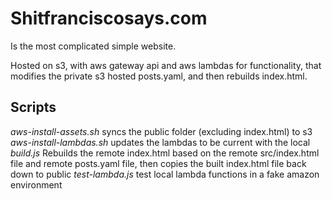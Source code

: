Shitfranciscosays.com
===

Is the most complicated simple website.

Hosted on s3, with aws gateway api and aws lambdas for functionality, that modifies the private s3 hosted posts.yaml, and then rebuilds index.html.

Scripts
---
*aws-install-assets.sh* syncs the public folder (excluding index.html) to s3
*aws-install-lambdas.sh* updates the lambdas to be current with the local
*build.js* Rebuilds the remote index.html based on the remote src/index.html file and remote posts.yaml file, then copies the built index.html file back down to public
*test-lambda.js* test local lambda functions in a fake amazon environment
